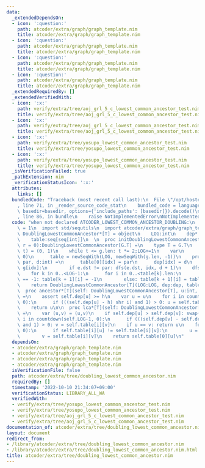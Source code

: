 ```yaml
---
data:
  _extendedDependsOn:
  - icon: ':question:'
    path: atcoder/extra/graph/graph_template.nim
    title: atcoder/extra/graph/graph_template.nim
  - icon: ':question:'
    path: atcoder/extra/graph/graph_template.nim
    title: atcoder/extra/graph/graph_template.nim
  - icon: ':question:'
    path: atcoder/extra/graph/graph_template.nim
    title: atcoder/extra/graph/graph_template.nim
  - icon: ':question:'
    path: atcoder/extra/graph/graph_template.nim
    title: atcoder/extra/graph/graph_template.nim
  _extendedRequiredBy: []
  _extendedVerifiedWith:
  - icon: ':x:'
    path: verify/extra/tree/aoj_grl_5_c_lowest_common_ancestor_test.nim
    title: verify/extra/tree/aoj_grl_5_c_lowest_common_ancestor_test.nim
  - icon: ':x:'
    path: verify/extra/tree/aoj_grl_5_c_lowest_common_ancestor_test.nim
    title: verify/extra/tree/aoj_grl_5_c_lowest_common_ancestor_test.nim
  - icon: ':x:'
    path: verify/extra/tree/yosupo_lowest_common_ancestor_test.nim
    title: verify/extra/tree/yosupo_lowest_common_ancestor_test.nim
  - icon: ':x:'
    path: verify/extra/tree/yosupo_lowest_common_ancestor_test.nim
    title: verify/extra/tree/yosupo_lowest_common_ancestor_test.nim
  _isVerificationFailed: true
  _pathExtension: nim
  _verificationStatusIcon: ':x:'
  attributes:
    links: []
  bundledCode: "Traceback (most recent call last):\n  File \"/opt/hostedtoolcache/Python/3.10.8/x64/lib/python3.10/site-packages/onlinejudge_verify/documentation/build.py\"\
    , line 71, in _render_source_code_stat\n    bundled_code = language.bundle(stat.path,\
    \ basedir=basedir, options={'include_paths': [basedir]}).decode()\n  File \"/opt/hostedtoolcache/Python/3.10.8/x64/lib/python3.10/site-packages/onlinejudge_verify/languages/nim.py\"\
    , line 86, in bundle\n    raise NotImplementedError\nNotImplementedError\n"
  code: "when not declared ATCODER_LOWEST_COMMON_ANCESTOR_DOUBLING:\n  const ATCODER_LOWEST_COMMON_ANCESTOR_DOUBLING*\
    \ = 1\n  import std/sequtils\n  import atcoder/extra/graph/graph_template\n  type\
    \ DoublingLowestCommonAncestor*[T] = object\n    LOG:int\n    dep*:seq[int]\n\
    \    table:seq[seq[int]]\n  \n  proc initDoublingLowestCommonAncestor*[G:Graph](g:G,\
    \ r = 0):DoublingLowestCommonAncestor[G.T] =\n    type T = G.T\n    var (LOG,\
    \ t) = (0, 1)\n    while t <= g.len: t *= 2;LOG+=1\n    var\n      dep = newSeqWith(g.len,\
    \ 0)\n      table = newSeqWith(LOG, newSeqWith(g.len, -1))\n    proc dfs(idx,\
    \ par, d:int) =\n      table[0][idx] = par\n      dep[idx] = d\n      for e in\
    \ g[idx]:\n        if e.dst != par: dfs(e.dst, idx, d + 1)\n    dfs(r, -1, 0)\n\
    \    for k in 0..<LOG-1:\n      for i in 0..<table[k].len:\n        if table[k][i]\
    \ == -1: table[k + 1][i] = -1\n        else: table[k + 1][i] = table[k][table[k][i]]\n\
    \    return DoublingLowestCommonAncestor[T](LOG:LOG, dep:dep, table:table)\n\n\
    \  proc ancestor*[T](self: DoublingLowestCommonAncestor[T], u:int, h:int):int\
    \ =\n    assert self.dep[u] >= h\n    var u = u\n    for i in countdown(self.LOG-1,\
    \ 0):\n      if (((self.dep[u] - h) shr i) and 1) > 0: u = self.table[i][u]\n\
    \    return u\n\n  proc lca*[T](self: DoublingLowestCommonAncestor[T], u, v:int):int\
    \ =\n    var (u,v) = (u,v)\n    if self.dep[u] > self.dep[v]: swap(u,v)\n    for\
    \ i in countdown(self.LOG-1, 0):\n      if (((self.dep[v] - self.dep[u]) shr i)\
    \ and 1) > 0: v = self.table[i][v]\n    if u == v: return u\n    for i in countdown(self.LOG-1,\
    \ 0):\n      if self.table[i][u] != self.table[i][v]:\n        u = self.table[i][u]\n\
    \        v = self.table[i][v]\n    return self.table[0][u]\n"
  dependsOn:
  - atcoder/extra/graph/graph_template.nim
  - atcoder/extra/graph/graph_template.nim
  - atcoder/extra/graph/graph_template.nim
  - atcoder/extra/graph/graph_template.nim
  isVerificationFile: false
  path: atcoder/extra/tree/doubling_lowest_common_ancestor.nim
  requiredBy: []
  timestamp: '2022-10-10 21:34:07+09:00'
  verificationStatus: LIBRARY_ALL_WA
  verifiedWith:
  - verify/extra/tree/yosupo_lowest_common_ancestor_test.nim
  - verify/extra/tree/yosupo_lowest_common_ancestor_test.nim
  - verify/extra/tree/aoj_grl_5_c_lowest_common_ancestor_test.nim
  - verify/extra/tree/aoj_grl_5_c_lowest_common_ancestor_test.nim
documentation_of: atcoder/extra/tree/doubling_lowest_common_ancestor.nim
layout: document
redirect_from:
- /library/atcoder/extra/tree/doubling_lowest_common_ancestor.nim
- /library/atcoder/extra/tree/doubling_lowest_common_ancestor.nim.html
title: atcoder/extra/tree/doubling_lowest_common_ancestor.nim
---
```

